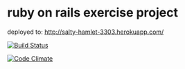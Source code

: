 ruby on rails exercise project
===========

deployed to: http://salty-hamlet-3303.herokuapp.com/


[![Build Status](https://travis-ci.org/rikniitt/wadror_beer.png)](https://travis-ci.org/rikniitt/wadror_beer)


[![Code Climate](https://codeclimate.com/github/rikniitt/wadror_beer.png)](https://codeclimate.com/rikniitt/wadror_beer)
